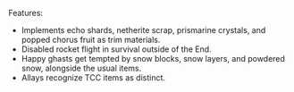 Features:
- Implements echo shards, netherite scrap, prismarine crystals, and popped chorus fruit as trim materials.
- Disabled rocket flight in survival outside of the End.
- Happy ghasts get tempted by snow blocks, snow layers, and powdered snow, alongside the usual items.
- Allays recognize TCC items as distinct.
